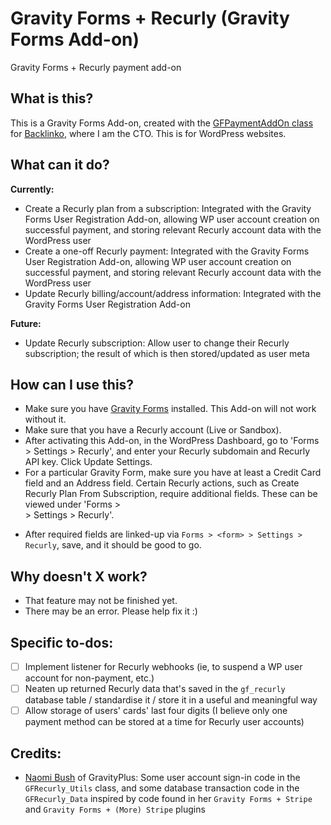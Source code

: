 # Gravity Forms + Recurly (Gravity Forms Add-on)
Gravity Forms + Recurly payment add-on

## What is this?
This is a Gravity Forms Add-on, created with the [GFPaymentAddOn class](https://www.gravityhelp.com/documentation/article/gfpaymentaddon/ "GFPaymentAddOn") for [Backlinko](http://backlinko.com/ "Backlinko"), where I am the CTO. This is for WordPress websites.

## What can it do?
**Currently:**
- Create a Recurly plan from a subscription: Integrated with the Gravity Forms User Registration Add-on, allowing WP user account creation on successful payment, and storing relevant Recurly account data with the WordPress user
- Create a one-off Recurly payment: Integrated with the Gravity Forms User Registration Add-on, allowing WP user account creation on successful payment, and storing relevant Recurly account data with the WordPress user
- Update Recurly billing/account/address information: Integrated with the Gravity Forms User Registration Add-on

**Future:**
- Update Recurly subscription: Allow user to change their Recurly subscription; the result of which is then stored/updated as user meta

## How can I use this?
- Make sure you have [Gravity Forms](https://gravityforms.com/ "Gravity Forms") installed. This Add-on will not work without it.
- Make sure that you have a Recurly account (Live or Sandbox).
- After activating this Add-on, in the WordPress Dashboard, go to 'Forms > Settings > Recurly', and enter your Recurly subdomain and Recurly API key. Click Update Settings.
- For a particular Gravity Form, make sure you have at least a Credit Card field and an Address field. Certain Recurly actions, such as Create Recurly Plan From Subscription, require additional fields. These can be viewed under 'Forms > <form> > Settings > Recurly'.
- After required fields are linked-up via `Forms > <form> > Settings > Recurly`, save, and it should be good to go.

## Why doesn't X work?
- That feature may not be finished yet.
- There may be an error. Please help fix it :)

## Specific to-dos:
- [ ] Implement listener for Recurly webhooks (ie, to suspend a WP user account for non-payment, etc.)
- [ ] Neaten up returned Recurly data that's saved in the `gf_recurly` database table / standardise it / store it in a useful and meaningful way
- [ ] Allow storage of users' cards' last four digits (I believe only one payment method can be stored at a time for Recurly user accounts)

## Credits:
- [Naomi Bush](https://gravityplus.pro/ "GravityPlus") of GravityPlus: Some user account sign-in code in the `GFRecurly_Utils` class, and some database transaction code in the `GFRecurly_Data` inspired by code found in her `Gravity Forms + Stripe` and `Gravity Forms + (More) Stripe` plugins
